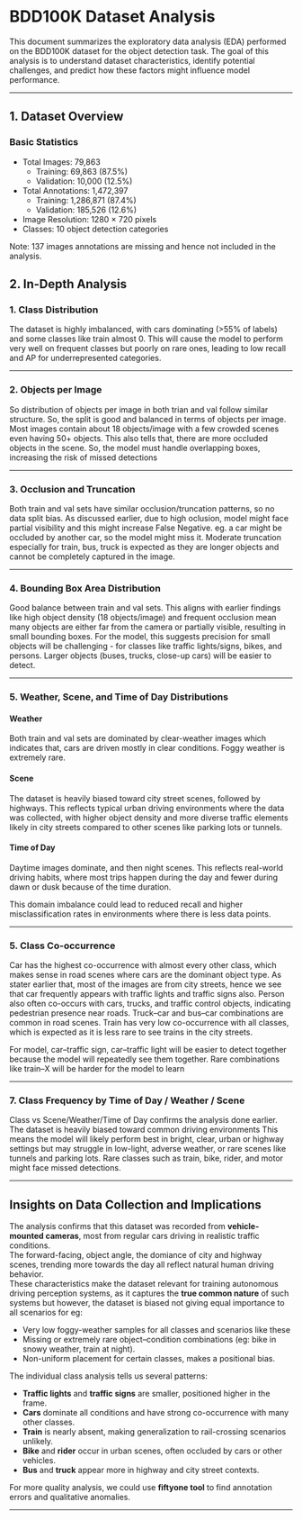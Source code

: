 # BDD100K Dataset Analysis

This document summarizes the exploratory data analysis (EDA) performed on the BDD100K dataset for the object detection task. The goal of this analysis is to understand dataset characteristics, identify potential challenges, and predict how these factors might influence model performance.

---

## 1. Dataset Overview

### Basic Statistics

- Total Images: 79,863
  - Training: 69,863 (87.5%)
  - Validation: 10,000 (12.5%)
- Total Annotations: 1,472,397
  - Training: 1,286,871 (87.4%)
  - Validation: 185,526 (12.6%)
- Image Resolution: 1280 × 720 pixels
- Classes: 10 object detection categories

Note: 137 images annotations are missing and hence not included in the analysis.

## 2. In-Depth Analysis

### 1. Class Distribution

The dataset is highly imbalanced, with cars dominating (>55% of labels) and some classes like train almost 0. This will cause the model to perform very well on frequent classes but poorly on rare ones, leading to low recall and AP for underrepresented categories.

---

### 2. Objects per Image

So distribution of objects per image in both trian and val follow similar structure. So, the split is good and balanced in terms of objects per image.
Most images contain about 18 objects/image with a few crowded scenes even having 50+ objects. This also tells that, there are more occluded objects in the scene. So, the model must handle overlapping boxes, increasing the risk of missed detections

---

### 3. Occlusion and Truncation

Both train and val sets have similar occlusion/truncation patterns, so no data split bias. As discussed earlier, due to high oclusion, model might face partial visibility and this might increase False Negative. eg. a car might be occluded by another car, so the model might miss it. Moderate truncation especially for train, bus, truck is expected as they are longer objects and cannot be completely captured in the image.

---

### 4. Bounding Box Area Distribution

Good balance between train and val sets. This aligns with earlier findings like high object density (18 objects/image) and frequent occlusion mean many objects are either far from the camera or partially visible, resulting in small bounding boxes. For the model, this suggests precision for small objects will be challenging - for classes like traffic lights/signs, bikes, and persons. Larger objects (buses, trucks, close-up cars) will be easier to detect.

---

### 5. Weather, Scene, and Time of Day Distributions

#### Weather
Both train and val sets are dominated by clear-weather images which indicates that, cars are driven mostly in clear conditions. Foggy weather is extremely rare. 


#### Scene
The dataset is heavily biased toward city street scenes, followed by highways. This reflects typical urban driving environments where the data was collected, with higher object density and more diverse traffic elements likely in city streets compared to other scenes like parking lots or tunnels.

#### Time of Day
Daytime images dominate, and then night scenes. This reflects real-world driving habits, where most trips happen during the day and fewer during dawn or dusk because of the time duration. 

This domain imbalance could lead to reduced recall and higher misclassification rates in environments where there is less data points.

---

### 5. Class Co-occurrence

Car has the highest co-occurrence with almost every other class, which makes sense in road scenes where cars are the dominant object type. As stater earlier that, most of the images are from city streets, hence we see that car frequently appears with traffic lights and traffic signs also. Person also often co-occurs with cars, trucks, and traffic control objects, indicating pedestrian presence near roads. Truck–car and bus–car combinations are common in road scenes. Train has very low co-occurrence with all classes, which is expected as it is less rare to see trains in the city streets.

For model, car–traffic sign, car–traffic light will be easier to detect together because the model will repeatedly see them together. Rare combinations like train–X will be harder for the model to learn

---

### 7. Class Frequency by Time of Day / Weather / Scene

Class vs Scene/Weather/Time of Day confirms the analysis done earlier. The dataset is heavily biased toward common driving environments This means the model will likely perform best in bright, clear, urban or highway settings but may struggle in low-light, adverse weather, or rare scenes like tunnels and parking lots. Rare classes such as train, bike, rider, and motor might face missed detections. 

---

## Insights on Data Collection and Implications

The analysis confirms that this dataset was recorded from **vehicle-mounted cameras**, most from regular cars driving in realistic traffic conditions.  
The forward-facing, object angle, the domiance of city and highway scenes, trending more towards the day all reflect natural human driving behavior.  
These characteristics make the dataset relevant for training autonomous driving perception systems, as it captures the **true common nature** of such systems but however, the dataset is biased not giving equal importance to all scenarios for eg:

- Very low foggy-weather samples for all classes and scenarios like these
- Missing or extremely rare object–condition combinations (eg: bike in snowy weather, train at night).
- Non-uniform placement for certain classes, makes a positional bias.

The individual class analysis tells us several patterns:
- **Traffic lights** and **traffic signs** are smaller, positioned higher in the frame.
- **Cars** dominate all conditions and have strong co-occurrence with many other classes.
- **Train** is nearly absent, making generalization to rail-crossing scenarios unlikely.
- **Bike** and **rider** occur in urban scenes, often occluded by cars or other vehicles.
- **Bus** and **truck** appear more in highway and city street contexts.

For more quality analysis, we could use **fiftyone tool** to find annotation errors and qualitative anomalies.

---

